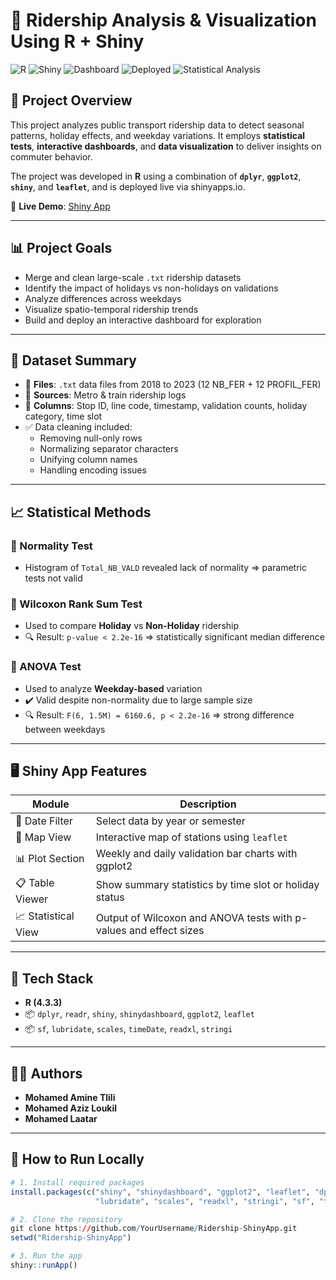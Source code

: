 # 🚉 Ridership Analysis & Visualization Using R + Shiny

![R](https://img.shields.io/badge/R-4.3.3-blue?logo=r)
![Shiny](https://img.shields.io/badge/Shiny-App-blueviolet?logo=shiny)
![Dashboard](https://img.shields.io/badge/Dashboard-Interactive-green)
![Deployed](https://img.shields.io/badge/Deployment-shinyapps.io-success)
![Statistical Analysis](https://img.shields.io/badge/Statistics-Wilcoxon%20%7C%20ANOVA-lightgrey)

## 📌 Project Overview

This project analyzes public transport ridership data to detect seasonal patterns, holiday effects, and weekday variations. It employs **statistical tests**, **interactive dashboards**, and **data visualization** to deliver insights on commuter behavior.

The project was developed in **R** using a combination of **`dplyr`**, **`ggplot2`**, **`shiny`**, and **`leaflet`**, and is deployed live via shinyapps.io.

🔗 **Live Demo**: [Shiny App](https://tlililoukillaatarrproject.shinyapps.io/ShinyApp_RProject/)

---

## 📊 Project Goals

- Merge and clean large-scale `.txt` ridership datasets
- Identify the impact of holidays vs non-holidays on validations
- Analyze differences across weekdays
- Visualize spatio-temporal ridership trends
- Build and deploy an interactive dashboard for exploration

---

## 📁 Dataset Summary

- 🔢 **Files**: `.txt` data files from 2018 to 2023 (12 NB_FER + 12 PROFIL_FER)
- 🧭 **Sources**: Metro & train ridership logs
- 📍 **Columns**: Stop ID, line code, timestamp, validation counts, holiday category, time slot
- ✅ Data cleaning included:
  - Removing null-only rows
  - Normalizing separator characters
  - Unifying column names
  - Handling encoding issues

---

## 📈 Statistical Methods

### 📌 Normality Test
- Histogram of `Total_NB_VALD` revealed lack of normality ⇒ parametric tests not valid

### 📌 Wilcoxon Rank Sum Test
- Used to compare **Holiday** vs **Non-Holiday** ridership
- 🔍 Result: `p-value < 2.2e-16` ⇒ statistically significant median difference

### 📌 ANOVA Test
- Used to analyze **Weekday-based** variation
- ✔️ Valid despite non-normality due to large sample size
- 🔍 Result: `F(6, 1.5M) = 6160.6, p < 2.2e-16` ⇒ strong difference between weekdays

---

## 🖥️ Shiny App Features

| Module         | Description                                                                 |
|----------------|-----------------------------------------------------------------------------|
| 📅 Date Filter   | Select data by year or semester                                             |
| 📍 Map View      | Interactive map of stations using `leaflet`                                |
| 📊 Plot Section  | Weekly and daily validation bar charts with ggplot2                        |
| 📋 Table Viewer  | Show summary statistics by time slot or holiday status                     |
| 📈 Statistical View | Output of Wilcoxon and ANOVA tests with p-values and effect sizes        |

---

## 🧰 Tech Stack

- **R (4.3.3)**
- 📦 `dplyr`, `readr`, `shiny`, `shinydashboard`, `ggplot2`, `leaflet`
- 📦 `sf`, `lubridate`, `scales`, `timeDate`, `readxl`, `stringi`

---


## 👨‍💻 Authors

- **Mohamed Amine Tlili**
- **Mohamed Aziz Loukil**
- **Mohamed Laatar**

 ---
 
## 🚀 How to Run Locally

```r
# 1. Install required packages
install.packages(c("shiny", "shinydashboard", "ggplot2", "leaflet", "dplyr", 
                   "lubridate", "scales", "readxl", "stringi", "sf", "timeDate"))

# 2. Clone the repository
git clone https://github.com/YourUsername/Ridership-ShinyApp.git
setwd("Ridership-ShinyApp")

# 3. Run the app
shiny::runApp()

